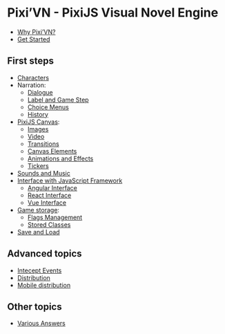 # Pixi’VN - PixiJS Visual Novel Engine

* [Why Pixi’VN?](why)
* [Get Started](getting-started)

## First steps

* [Characters](character)
* Narration:
  * [Dialogue](dialogue)
  * [Label and Game Step](labels)
  * [Choice Menus](choices)
  * [History](history)
* [PixiJS Canvas](canvas):
  * [Images](images)
  * [Video](videos)
  * [Transitions](transition)
  * [Canvas Elements](canvas-elements)
  * [Animations and Effects](animations-effects)
  * [Tickers](tickers)
* [Sounds and Music](sound)
* [Interface with JavaScript Framework](interface)
  * [Angular Interface](interface-angular)
  * [React Interface](interface-react)
  * [Vue Interface](interface-vue)
* [Game storage](storage):
  * [Flags Management](flags)
  * [Stored Classes](stored-classes)
* [Save and Load](save)

## Advanced topics

* [Intecept Events](intercept-events)
* [Distribution](distribution)
* [Mobile distribution](distribution-mobile)

## Other topics

* [Various Answers](various-answers)
